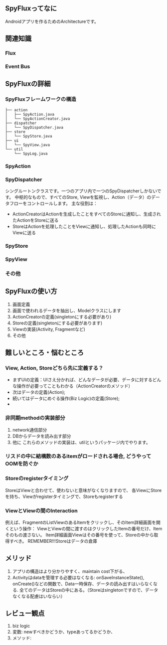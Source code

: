 ## SpyFluxってなに
Androidアプリを作るためのArchitectureです。

## 関連知識
### Flux
### Event Bus

## SpyFluxの詳細
### SpyFluxフレームワークの構造
```
├── action
│   ├── SpyAction.java
│   └── SpyActionCreator.java
├── dispatcher
│   └── SpyDispatcher.java
├── store
│   └── SpyStore.java
├── ui
│   └── SpyView.java
└── util
    └── SpyLog.java
```
### SpyAction

### SpyDispatcher
シングルートンクラスです。一つのアプリ内で一つのSpyDispatcherしかないです。
中枢的なもので、すべてのStore, Viewを監視し、Action（データ）のデータフローをコントロールします。
主な役割は：
- ActionCreatorはActionを生成したことをすべてのStoreに通知し、生成されたActionをStoreに送る
- StoreはActionを処理したことをViewに通知し、処理したActionも同時にViewに送る

### SpyStore

### SpyView

### その他

## SpyFluxの使い方
1. 画面定義
2. 画面で使われるデータを抽出し、Modelクラスにします
3. ActionCreatorの定義(singletonにする必要があり)
4. Storeの定義(singletonにする必要があります)
5. Viewの実装(Activity, Fragmentなど)
6. その他



## 難しいところ・悩むところ
### View, Action, Storeどちら先に定義する？
- まずUIの定義：UIさえ分かれば、どんなデータが必要、データに対するどんな操作が必要ってこともわかる（ActionCreatorのメソッド）
- 次はデータの定義(Action);
- 続いてはデータにめぐる操作(Biz Logic)の定義(Store);
- 
### 非同期methodの実装部分
1. network通信部分
2. DBからデータを読み出す部分
3. 他に
これらのメソッドの実装は、utilというパッケージ内でやります。

### リスドの中に結構数のあるitemがロードされる場合, どうやってOOMを防ぐか

### Storeのregisterタイミング
StoreはViewと合わせて、使わないと意味がなくなりますので、
各ViewにStoreを持ち、Viewがregisterタイミングで、Storeもregisterする

### ViewとViewの間のInteraction
例えば、FragmentのListViewのあるItemをクリックし、そのItem詳細画面を開くという操作：
ViewとViewの間に渡すのはクリックしたItemの番号だけ、Itemそのもの渡さない。
Item詳細画面Viewはその番号を使って、Storeの中から取得すべき。
REMEMBER!!!Storeはデータの倉庫

## メリッド
1. アプリの構造はより分かりやすく、maintain cost下がる、
2. Activityはdataを管理する必要はなくなる: onSaveInstanceState(), onCreate()などの関数で、Data一時保存、データの読み出すはいらなくなる.
全てのデータはStoreの中にある。（Storeはsingletonですので、データなくなる配慮はいならい）


## レビュー観点
1. biz logic
2. 変数: newすべきかどうか、typeあってるかどうか、
3. メソッド: 